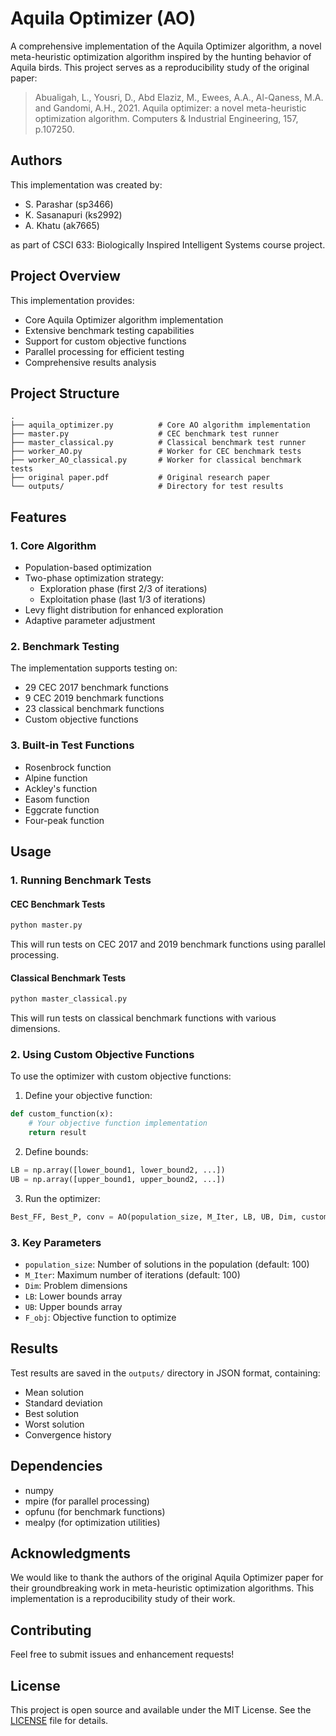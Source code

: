 # Aquila Optimizer (AO)

A comprehensive implementation of the Aquila Optimizer algorithm, a novel meta-heuristic optimization algorithm inspired by the hunting behavior of Aquila birds. This project serves as a reproducibility study of the original paper:

> Abualigah, L., Yousri, D., Abd Elaziz, M., Ewees, A.A., Al-Qaness, M.A. and Gandomi, A.H., 2021. Aquila optimizer: a novel meta-heuristic optimization algorithm. Computers & Industrial Engineering, 157, p.107250.

## Authors

This implementation was created by:
- S. Parashar (sp3466)
- K. Sasanapuri (ks2992)
- A. Khatu (ak7665)

as part of CSCI 633: Biologically Inspired Intelligent Systems course project.

## Project Overview

This implementation provides:
- Core Aquila Optimizer algorithm implementation
- Extensive benchmark testing capabilities
- Support for custom objective functions
- Parallel processing for efficient testing
- Comprehensive results analysis

## Project Structure

```
.
├── aquila_optimizer.py          # Core AO algorithm implementation
├── master.py                    # CEC benchmark test runner
├── master_classical.py          # Classical benchmark test runner
├── worker_AO.py                 # Worker for CEC benchmark tests
├── worker_AO_classical.py       # Worker for classical benchmark tests
├── original paper.pdf           # Original research paper
└── outputs/                     # Directory for test results
```

## Features

### 1. Core Algorithm
- Population-based optimization
- Two-phase optimization strategy:
  - Exploration phase (first 2/3 of iterations)
  - Exploitation phase (last 1/3 of iterations)
- Levy flight distribution for enhanced exploration
- Adaptive parameter adjustment

### 2. Benchmark Testing
The implementation supports testing on:
- 29 CEC 2017 benchmark functions
- 9 CEC 2019 benchmark functions
- 23 classical benchmark functions
- Custom objective functions

### 3. Built-in Test Functions
- Rosenbrock function
- Alpine function
- Ackley's function
- Easom function
- Eggcrate function
- Four-peak function

## Usage

### 1. Running Benchmark Tests

#### CEC Benchmark Tests
```bash
python master.py
```
This will run tests on CEC 2017 and 2019 benchmark functions using parallel processing.

#### Classical Benchmark Tests
```bash
python master_classical.py
```
This will run tests on classical benchmark functions with various dimensions.

### 2. Using Custom Objective Functions

To use the optimizer with custom objective functions:

1. Define your objective function:
```python
def custom_function(x):
    # Your objective function implementation
    return result
```

2. Define bounds:
```python
LB = np.array([lower_bound1, lower_bound2, ...])
UB = np.array([upper_bound1, upper_bound2, ...])
```

3. Run the optimizer:
```python
Best_FF, Best_P, conv = AO(population_size, M_Iter, LB, UB, Dim, custom_function)
```

### 3. Key Parameters

- `population_size`: Number of solutions in the population (default: 100)
- `M_Iter`: Maximum number of iterations (default: 100)
- `Dim`: Problem dimensions
- `LB`: Lower bounds array
- `UB`: Upper bounds array
- `F_obj`: Objective function to optimize

## Results

Test results are saved in the `outputs/` directory in JSON format, containing:
- Mean solution
- Standard deviation
- Best solution
- Worst solution
- Convergence history

## Dependencies

- numpy
- mpire (for parallel processing)
- opfunu (for benchmark functions)
- mealpy (for optimization utilities)

## Acknowledgments

We would like to thank the authors of the original Aquila Optimizer paper for their groundbreaking work in meta-heuristic optimization algorithms. This implementation is a reproducibility study of their work.

## Contributing

Feel free to submit issues and enhancement requests!

## License

This project is open source and available under the MIT License. See the [LICENSE](LICENSE) file for details.


